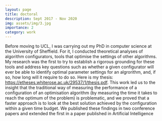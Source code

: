```yaml
---
layout: page
title: doctoral
description: Sept 2017 - Nov 2020
img: assets/img/3.jpg
importance: 2
category: work
---
```


Before moving to UCL, I was carrying out my PhD in computer science at the University of Sheffield. For it, I conducted theoretical analyses of algorithm configurators, tools that optimise the settings of other algorithms. My research was the first to try to establish a rigorous grounding for these tools and address key questions such as whether a given configurator will ever be able to identify optimal parameter settings for an algrorithm, and, if so, how long will it require to do so. Here is my thesis: https://etheses.whiterose.ac.uk/29537/1/thesis.pdf. This work led us to the insight that the traditional way of measuring the performance of a configuration of an optimisation algorithm (by measuring the time it takes to reach the optimum of the problem) is problematic, and we proved that a faster approach is to look at the best solution achieved by the configuration within a given time budget. We published these findings in two conference papers and extended the first in a paper published in Artificial Intelligence
